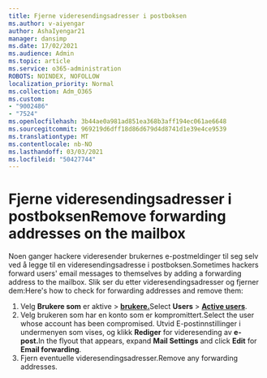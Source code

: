 ```yaml
---
title: Fjerne videresendingsadresser i postboksen
ms.author: v-aiyengar
author: AshaIyengar21
manager: dansimp
ms.date: 17/02/2021
ms.audience: Admin
ms.topic: article
ms.service: o365-administration
ROBOTS: NOINDEX, NOFOLLOW
localization_priority: Normal
ms.collection: Adm_O365
ms.custom:
- "9002486"
- "7524"
ms.openlocfilehash: 3b44ae0a981ad851ea368b3aff194ec061ae6648
ms.sourcegitcommit: 969219d6dff18d86d679d4d8741d1e39e4ce9539
ms.translationtype: MT
ms.contentlocale: nb-NO
ms.lasthandoff: 03/03/2021
ms.locfileid: "50427744"
---
```

# <a name="remove-forwarding-addresses-on-the-mailbox"></a><span data-ttu-id="786d9-102">Fjerne videresendingsadresser i postboksen</span><span class="sxs-lookup"><span data-stu-id="786d9-102">Remove forwarding addresses on the mailbox</span></span>

<span data-ttu-id="786d9-103">Noen ganger hackere videresender brukernes e-postmeldinger til seg selv ved å legge til en videresendingsadresse i postboksen.</span><span class="sxs-lookup"><span data-stu-id="786d9-103">Sometimes hackers forward users' email messages to themselves by adding a forwarding address to the mailbox.</span></span> <span data-ttu-id="786d9-104">Slik ser du etter videresendingsadresser og fjerner dem:</span><span class="sxs-lookup"><span data-stu-id="786d9-104">Here's how to check for forwarding addresses and remove them:</span></span>

1. <span data-ttu-id="786d9-105">Velg **Brukere som** er aktive  >  **[brukere.](https://go.microsoft.com/fwlink/p/?linkid=834822)**</span><span class="sxs-lookup"><span data-stu-id="786d9-105">Select **Users** > **[Active users](https://go.microsoft.com/fwlink/p/?linkid=834822)**.</span></span>
1. <span data-ttu-id="786d9-106">Velg brukeren som har en konto som er kompromittert.</span><span class="sxs-lookup"><span data-stu-id="786d9-106">Select the user whose account has been compromised.</span></span> <span data-ttu-id="786d9-107">Utvid E-postinnstillinger i  undermenyen som vises, og klikk **Rediger** for videresending av **e-post.**</span><span class="sxs-lookup"><span data-stu-id="786d9-107">In the flyout that appears, expand **Mail Settings** and click **Edit** for **Email forwarding**.</span></span>
1. <span data-ttu-id="786d9-108">Fjern eventuelle videresendingsadresser.</span><span class="sxs-lookup"><span data-stu-id="786d9-108">Remove any forwarding addresses.</span></span>
